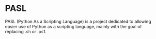 # PASL
PASL (Python As a Scripting Language) is a project dedicated to allowing easier use of Python as a scripting language, mainly with the goal of replacing .sh or .ps1.